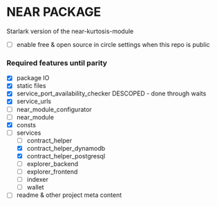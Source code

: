 NEAR PACKAGE
===========================
Starlark version of the near-kurtosis-module

- [ ] enable free & open source in circle settings when this repo is public


### Required features until parity

- [x] package IO
- [x] static files
- [x] service_port_availability_checker DESCOPED - done through waits
- [x] service_urls
- [ ] near_module_configurator
- [ ] near_module
- [x] consts
- [ ] services
	- [ ] contract_helper
	- [x] contract_helper_dynamodb
	- [x] contract_helper_postgresql
	- [ ] explorer_backend
	- [ ] explorer_frontend
	- [ ] indexer
	- [ ] wallet
- [ ] readme & other project meta content